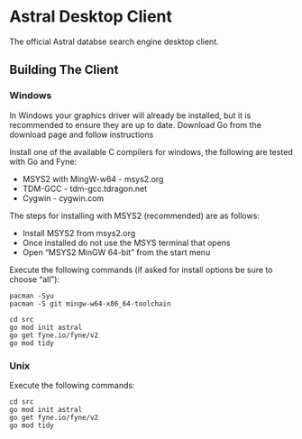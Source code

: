 # Astral Desktop Client
The official Astral databse search engine desktop client.


## Building The Client
### Windows

In Windows your graphics driver will already be installed, but it is recommended to ensure they are up to date.
Download Go from the download page and follow instructions

Install one of the available C compilers for windows, the following are tested with Go and Fyne:
- MSYS2 with MingW-w64 - msys2.org
- TDM-GCC - tdm-gcc.tdragon.net
- Cygwin - cygwin.com

The steps for installing with MSYS2 (recommended) are as follows:

- Install MSYS2 from msys2.org
- Once installed do not use the MSYS terminal that opens
- Open “MSYS2 MinGW 64-bit” from the start menu

Execute the following commands (if asked for install options be sure to choose “all”):
```
pacman -Syu
pacman -S git mingw-w64-x86_64-toolchain

cd src
go mod init astral
go get fyne.io/fyne/v2
go mod tidy
```

### Unix
Execute the following commands:
```
cd src
go mod init astral
go get fyne.io/fyne/v2
go mod tidy
```
